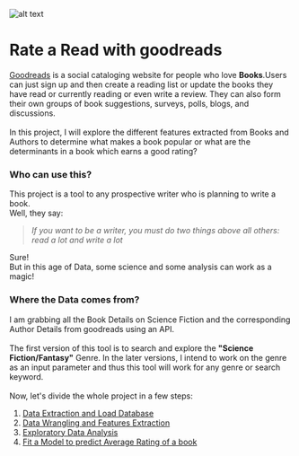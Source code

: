 ![alt text](https://s.gr-assets.com/assets/icons/goodreads_icon_100x100-4a7d81b31d932cfc0be621ee15a14e70.png)
# Rate a Read with goodreads

[Goodreads](https://www.goodreads.com) is a social cataloging website for people who love **Books**.Users can just sign up and then create a reading list or update the books they have read or currently reading or even write a review. They can also form their own groups of book suggestions, surveys, polls, blogs, and discussions.
<br><br> 
In this project, I will explore the different features extracted from Books and Authors to determine what makes a book popular or what are the determinants in a book which earns a good rating?
### Who can use this?
This project is a tool to any prospective writer who is planning to write a book.
<br>
Well, they say:
>*If you want to be a writer, you must do two things above all others: read a lot and write a lot* 

Sure!
<br>But in this age of Data, some science and some analysis can work as a magic!
### Where the Data comes from?
I am grabbing all the Book Details on Science Fiction and the corresponding Author Details from goodreads using an API.  
<br>
The first version of this tool is to search and explore the **"Science Fiction/Fantasy"** Genre. In the later versions, I intend to work on the genre as an input parameter and thus this tool will work for any genre or search keyword.
<br><br>
Now, let's divide the whole project in a few steps:
1. [Data Extraction and Load Database](https://github.com/Oindrila-Sen/Springboard/blob/master/Capstone1/goodreads/GoodReads_Data_Extraction_Load_Database.ipynb)
2. [Data Wrangling and Features Extraction](https://github.com/Oindrila-Sen/Springboard/blob/master/Capstone1/goodreads/GoodReads_Data_Wrangling.ipynb)
3. [Exploratory Data Analysis](https://github.com/Oindrila-Sen/Springboard/blob/master/Capstone1/goodreads/GoodReads_EDA.ipynb)
4. [Fit a Model to predict Average Rating of a book](https://github.com/Oindrila-Sen/Springboard/blob/master/Capstone1/goodreads/Goodreads_Fit_a_Model.ipynb)
